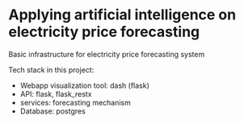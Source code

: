 # Applying artificial intelligence on electricity price forecasting
Basic infrastructure for electricity price forecasting system

Tech stack in this project:
- Webapp visualization tool: dash (flask)
- API: flask, flask_restx
- services: forecasting mechanism
- Database: postgres